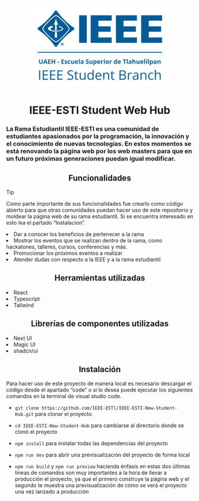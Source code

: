 <p align='center'>
  <img width='400px' src='src/assets/logo.png' alt='IEEE - ESTl Student Branch'>
<p>
  
<h1 align="center"> IEEE-ESTl Student Web Hub </h1>

### La Rama Estudiantil IEEE-ESTl es una comunidad de estudiantes apasionados por la programación, la innovación y el conocimiento de nuevas tecnologías. En estos momentos se está renovando la página web por los web masters para que en un futuro próximas generaciones puedan igual modificar.

<h2 align="center">Funcionalidades</h2>

> [!TIP]
> Como parte importante de sus funcionalidades fue crearlo como código abierto para que otras comunidades puedan hacer uso de este repositorio y moldear la página web de su rama estudiantil. Si se encuentra interesado en esto lea el partado “Instalacion”.

<li>Dar a conocer los beneficios de pertenecer a la rama</li>
<li>Mostrar los eventos que se realizan dentro de la rama, como hackatones, talleres, cursos, conferencias y más.</li>
<li>Promocionar los próximos eventos a realizar</li>
<li>Atender dudas con respecto a la IEEE y a la rama estudiantil</li>

<h2 align="center">Herramientas utilizadas </h2>
<li>React</li>
<li>Typescript</li>
<li>Tailwind</li>

<h2 align="center">Librerías de componentes utilizadas </h2>
<li>Next UI</li>
<li>Magic UI</li>
<li>shadcn/ui</li>

<h2 align="center">Instalación</h2>
<p>Para hacer uso de este proyecto de manera local es necesario descargar el código desde el apartado “code” o si lo desea puede ejecutar los siguientes comandos en la terminal de visual studio code.</p>

- `git clone https://github.com/IEEE-ESTl/IEEE-ESTI-New-Student-Hub.git` para clonar el proyecto
- `cd IEEE-ESTI-New-Student-Hub` para cambiarse al directorio donde se clonó el proyecto

- `npm install` para instalar todas las dependencias del proyecto
- `npm run dev` para abrir una previsualización del proyecto de forma local
- `npm run build` y `npm run preview` hacienda énfasis en estas dos últimas líneas de comandos son muy importantes a la hora de llevar a producción el proyecto, ya que el primero construye la página web y el segundo te muestra una previsualización de cómo se verá el proyecto una vez lanzado a producción 

